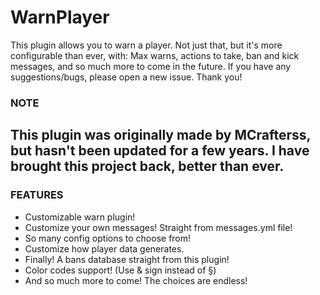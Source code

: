 # WarnPlayer

This plugin allows you to warn a player. Not just that, but it's more configurable than ever, with: Max warns, actions to take, ban and kick messages, and so much more to come in the future.
If you have any suggestions/bugs, please open a new issue. Thank you!

### NOTE ###
## This plugin was originally made by MCrafterss, but hasn't been updated for a few years. I have brought this project back, better than ever. ##


### FEATURES ###
* Customizable warn plugin!
* Customize your own messages! Straight from messages.yml file!
* So many config options to choose from!
* Customize how player data generates.
* Finally! A bans database straight from this plugin!
* Color codes support! (Use & sign instead of §)
* And so much more to come! The choices are endless!
